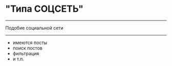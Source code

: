 # "Типа СОЦСЕТЬ"


***
Подобие социальной сети 
***

* имеются посты 
* поиск постов 
* фильтрация 
* и т.п.
